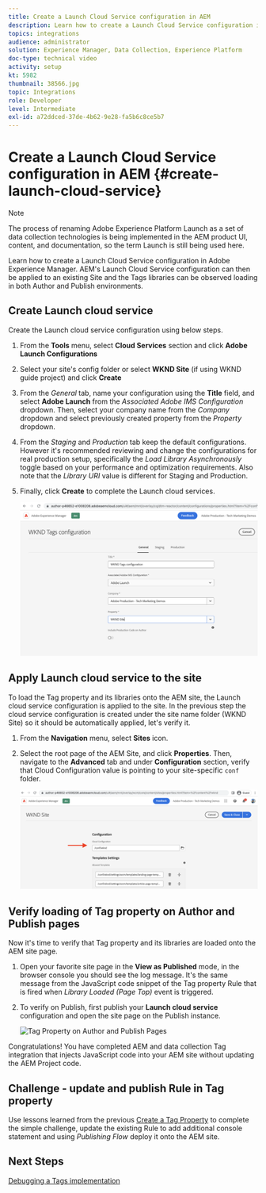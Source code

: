 ```yaml
---
title: Create a Launch Cloud Service configuration in AEM
description: Learn how to create a Launch Cloud Service configuration in AEM. The Launch Cloud Service configuration can then be applied to an existing Site and the Tag libraries can be observed loading in both Author and Publish environments.
topics: integrations
audience: administrator
solution: Experience Manager, Data Collection, Experience Platform
doc-type: technical video
activity: setup
kt: 5982
thumbnail: 38566.jpg
topic: Integrations
role: Developer
level: Intermediate
exl-id: a72ddced-37de-4b62-9e28-fa5b6c8ce5b7
---
```

# Create a Launch Cloud Service configuration in AEM {#create-launch-cloud-service}

>[!NOTE]
>
>The process of renaming Adobe Experience Platform Launch as a set of data collection technologies is being implemented in the AEM product UI, content, and documentation, so the term Launch is still being used here.

Learn how to create a Launch Cloud Service configuration in Adobe Experience Manager. AEM's Launch Cloud Service configuration can then be applied to an existing Site and the Tags libraries can be observed loading in both Author and Publish environments.

## Create Launch cloud service

Create the Launch cloud service configuration using below steps.

1.  From the **Tools** menu, select **Cloud Services** section and click **Adobe Launch Configurations**

1.  Select your site's config folder or select **WKND Site** (if using WKND guide project) and click **Create**

1.  From the _General_ tab, name your configuration using the **Title** field, and select **Adobe Launch** from the _Associated Adobe IMS Configuration_ dropdown. Then, select your company name from the _Company_ dropdown and select previously created property from the _Property_ dropdown.

1.  From the _Staging_ and _Production_ tab keep the default configurations. However it's recommended reviewing and change the configurations for real production setup, specifically the _Load Library Asynchronously_ toggle based on your performance and optimization requirements. Also note that the _Library URI_ value is different for Staging and Production.

1.  Finally, click **Create** to complete the Launch cloud services. 

    ![Launch Cloud Services Configuration](assets/launch-cloud-services-config.png)

## Apply Launch cloud service to the site

To load the Tag property and its libraries onto the AEM site, the Launch cloud service configuration is applied to the site. In the previous step the cloud service configuration is created under the site name folder (WKND Site) so it should be automatically applied, let's verify it.

1.  From the **Navigation** menu, select **Sites** icon.

1.  Select the root page of the AEM Site, and click **Properties**. Then, navigate to the **Advanced** tab and under **Configuration** section, verify that Cloud Configuration value is pointing to your site-specific `conf` folder.

    ![Apply Cloud Services Configuration to Site](assets/apply-cloud-services-config-to-site.png)

## Verify loading of Tag property on Author and Publish pages

Now it's time to verify that Tag property and its libraries are loaded onto the AEM site page.

1.  Open your favorite site page in the **View as Published** mode, in the browser console you should see the log message. It's the same message from the JavaScript code snippet of the Tag property Rule that is fired when _Library Loaded (Page Top)_ event is triggered.

1.  To verify on Publish, first publish your **Launch cloud service** configuration and open the site page on the Publish instance.

    ![Tag Property on Author and Publish Pages](assets/tag-property-on-author-publish-pages.png)

Congratulations! You have completed AEM and data collection Tag integration that injects JavaScript code into your AEM site without updating the AEM Project code.

## Challenge - update and publish Rule in Tag property

Use lessons learned from the previous [Create a Tag Property](./create-tag-property.md) to complete the simple challenge, update the existing Rule to add additional console statement and using _Publishing Flow_ deploy it onto the AEM site.

## Next Steps

[Debugging a Tags implementation](debug-tags-implementation.md)
